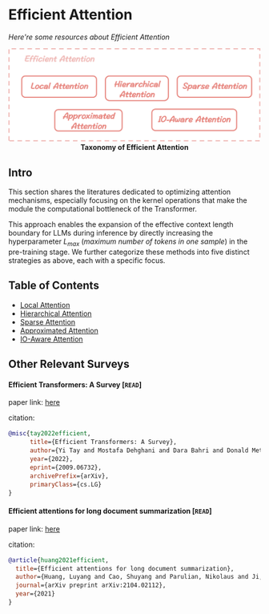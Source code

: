 # Efficient Attention
*Here're some resources about Efficient Attention*

<p align="center">
    <img src="../imgs/efficient_attn.png"></img>
    <strong>Taxonomy of Efficient Attention</strong>
    
</p>

## Intro

This section shares the literatures dedicated to optimizing attention mechanisms, especially focusing on the kernel operations that make the module the computational bottleneck of the Transformer.

This approach enables the expansion of the effective context length boundary for LLMs during inference by directly increasing the hyperparameter $L_{max}$ (*maximum number of tokens in one sample*) in the pre-training stage. We further categorize these methods into five distinct strategies as above, each with a specific focus.



## Table of Contents
* [Local Attention](./efficient_attn_sec/local_attn.md)
* [Hierarchical Attention](./efficient_attn_sec/hierarchical_attn.md)
* [Sparse Attention](./efficient_attn_sec/sparse_attn.md)
* [Approximated Attention](./efficient_attn_sec/approx_attn.md)
* [IO-Aware Attention](./efficient_attn_sec/ioaware_attn.md)



## Other Relevant Surveys


#### Efficient Transformers: A Survey [`READ`]

paper link: [here](https://arxiv.org/pdf/2009.06732.pdf)

citation: 
```bibtex
@misc{tay2022efficient,
      title={Efficient Transformers: A Survey}, 
      author={Yi Tay and Mostafa Dehghani and Dara Bahri and Donald Metzler},
      year={2022},
      eprint={2009.06732},
      archivePrefix={arXiv},
      primaryClass={cs.LG}
}
```


#### Efficient attentions for long document summarization [`READ`]

paper link: [here](https://arxiv.org/pdf/2104.02112)

citation: 
```bibtex
@article{huang2021efficient,
  title={Efficient attentions for long document summarization},
  author={Huang, Luyang and Cao, Shuyang and Parulian, Nikolaus and Ji, Heng and Wang, Lu},
  journal={arXiv preprint arXiv:2104.02112},
  year={2021}
}
```
    





